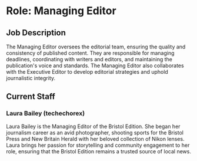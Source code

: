 # Role: Managing Editor

## Job Description
The Managing Editor oversees the editorial team, ensuring the quality and consistency of published content. They are responsible for managing deadlines, coordinating with writers and editors, and maintaining the publication's voice and standards. The Managing Editor also collaborates with the Executive Editor to develop editorial strategies and uphold journalistic integrity.

## Current Staff
### Laura Bailey (techechorex)
Laura Bailey is the Managing Editor of the Bristol Edition. She began her journalism career as an avid photographer, shooting sports for the Bristol Press and New Britain Herald with her beloved collection of Nikon lenses. Laura brings her passion for storytelling and community engagement to her role, ensuring that the Bristol Edition remains a trusted source of local news.
